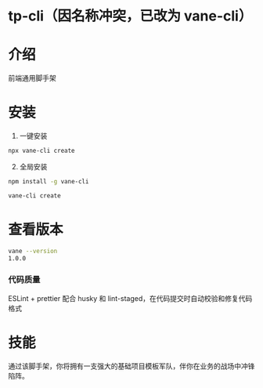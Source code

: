 <!--
 * @Author: Vane
 * @Date: 2021-08-19 19:08:17
 * @LastEditTime: 2021-08-22 20:46:31
 * @LastEditors: Vane
 * @Description:
 * @FilePath: \tp-cli\README.md
-->

# tp-cli（因名称冲突，已改为 vane-cli）

# 介绍

前端通用脚手架

# 安装

1. 一键安装

```bash
npx vane-cli create
```

2. 全局安装

```bash
npm install -g vane-cli
```

```bash
vane-cli create
```

# 查看版本

```bash
vane --version
1.0.0
```

### 代码质量

ESLint + prettier 配合 husky 和 lint-staged，在代码提交时自动校验和修复代码格式

# 技能

通过该脚手架，你将拥有一支强大的基础项目模板军队，伴你在业务的战场中冲锋陷阵。
